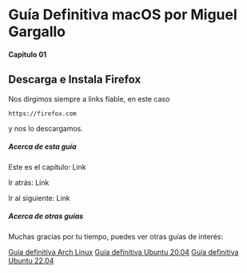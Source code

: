 # Guía Definitiva macOS por Miguel Gargallo


#### Capítulo 01
## Descarga e Instala Firefox


Nos dirgimos siempre a links fiable, en este caso

    https://firefox.com

y nos lo descargamos.


##### Acerca de esta guía

Este es el capítulo:
Link

Ir atrás:
Link

Ir al siguiente:
Link


##### Acerca de otras guías

Muchas gracias por tu tiempo, puedes ver otras guías de interés:

[Guía definitiva Arch Linux](https://github.com/miguelgargallo/Guia-Definitiva-Arch-Linux)
[Guía definitiva Ubuntu 20.04](https://github.com/miguelgargallo/Configurar-Ubuntu-20.04-LTS-Handshake-spanish-guia-Rithvik-Vibhu)
[Guía definitiva Ubuntu 22.04](https://github.com/miguelgargallo/Guia-Definitiva-Ubuntu-2204)

